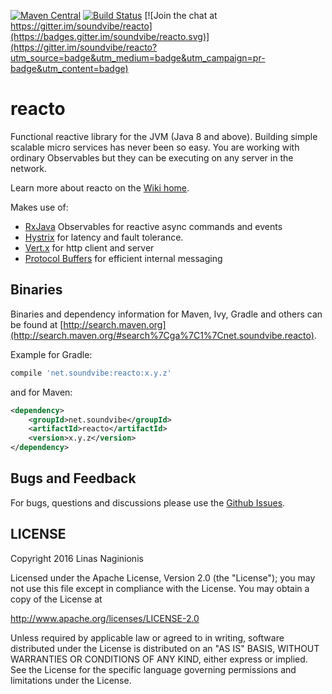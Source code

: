 [![Maven Central](https://maven-badges.herokuapp.com/maven-central/net.soundvibe/reacto/badge.svg)](https://maven-badges.herokuapp.com/maven-central/net.soundvibe/reacto)
[![Build Status](https://travis-ci.org/soundvibe/reacto.png)](https://travis-ci.org/soundvibe/reacto)
[![Join the chat at https://gitter.im/soundvibe/reacto](https://badges.gitter.im/soundvibe/reacto.svg)](https://gitter.im/soundvibe/reacto?utm_source=badge&utm_medium=badge&utm_campaign=pr-badge&utm_content=badge)

# reacto

Functional reactive library for the JVM (Java 8 and above). Building simple scalable micro services has never been so easy.
You are working with ordinary Observables but they can be executing on any server in the network.

Learn more about reacto on the [Wiki home](https://github.com/soundvibe/reacto/wiki).

Makes use of: 
* [RxJava](https://github.com/ReactiveX/RxJava) Observables for reactive async commands and events
* [Hystrix](https://github.com/Netflix/Hystrix) for latency and fault tolerance.
* [Vert.x](http://vertx.io/) for http client and server
* [Protocol Buffers](https://developers.google.com/protocol-buffers/) for efficient internal messaging

## Binaries


Binaries and dependency information for Maven, Ivy, Gradle and others can be found at [http://search.maven.org](http://search.maven.org/#search%7Cga%7C1%7Cnet.soundvibe.reacto).

Example for Gradle:

```groovy
compile 'net.soundvibe:reacto:x.y.z'
```

and for Maven:

```xml
<dependency>
    <groupId>net.soundvibe</groupId>
    <artifactId>reacto</artifactId>
    <version>x.y.z</version>
</dependency>
```


## Bugs and Feedback

For bugs, questions and discussions please use the [Github Issues](https://github.com/soundvibe/reacto/issues).

## LICENSE

Copyright 2016 Linas Naginionis

Licensed under the Apache License, Version 2.0 (the "License");
you may not use this file except in compliance with the License.
You may obtain a copy of the License at

<http://www.apache.org/licenses/LICENSE-2.0>

Unless required by applicable law or agreed to in writing, software
distributed under the License is distributed on an "AS IS" BASIS,
WITHOUT WARRANTIES OR CONDITIONS OF ANY KIND, either express or implied.
See the License for the specific language governing permissions and
limitations under the License.


